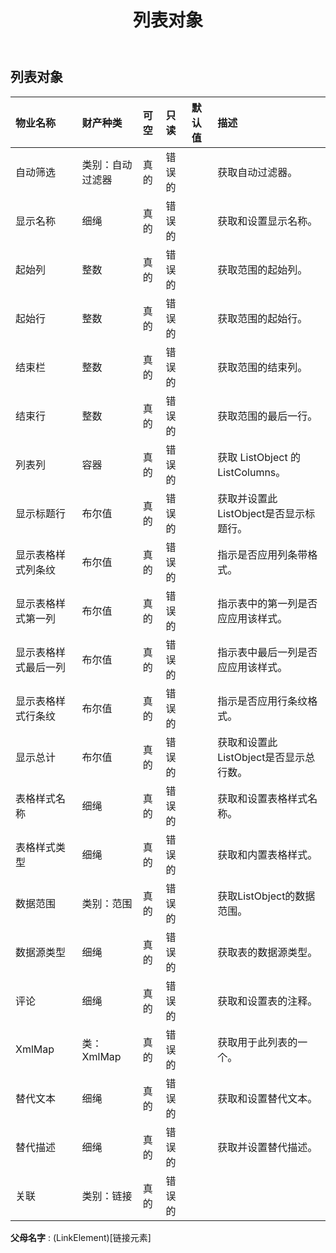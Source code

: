 ﻿---
title: 列表对象
second_title: Aspose.Cells Cloud Documen
type: docs
url: /zh/specification/model/listobject/
description: Aspose.Cells 云模型规范：ListObject。轻松处理 Excel 和其他电子表格文档，具有打开、生成、编辑、拆分、合并、比较和转换等功能
weight: 50
---
## **列表对象**

 

|物业名称|财产种类|可空|只读|默认值|描述|
|:- |:- |:- |:- |:- |:- |
|自动筛选|类别：自动过滤器|真的|错误的||获取自动过滤器。|
|显示名称|细绳|真的|错误的||获取和设置显示名称。|
|起始列|整数|真的|错误的||获取范围的起始列。|
|起始行|整数|真的|错误的||获取范围的起始行。|
|结束栏|整数|真的|错误的||获取范围的结束列。|
|结束行|整数|真的|错误的||获取范围的最后一行。|
|列表列|容器|真的|错误的||获取 ListObject 的 ListColumns。|
|显示标题行|布尔值|真的|错误的||获取并设置此ListObject是否显示标题行。|
|显示表格样式列条纹|布尔值|真的|错误的||指示是否应用列条带格式。|
|显示表格样式第一列|布尔值|真的|错误的||指示表中的第一列是否应应用该样式。|
|显示表格样式最后一列|布尔值|真的|错误的||指示表中最后一列是否应应用该样式。|
|显示表格样式行条纹|布尔值|真的|错误的||指示是否应用行条纹格式。|
|显示总计|布尔值|真的|错误的||获取和设置此ListObject是否显示总行数。|
|表格样式名称|细绳|真的|错误的||获取和设置表格样式名称。|
|表格样式类型|细绳|真的|错误的||获取和内置表格样式。|
|数据范围|类别：范围|真的|错误的||获取ListObject的数据范围。|
|数据源类型|细绳|真的|错误的||获取表的数据源类型。|
|评论|细绳|真的|错误的||获取和设置表的注释。|
|XmlMap|类：XmlMap|真的|错误的||获取用于此列表的一个。|
|替代文本|细绳|真的|错误的||获取和设置替代文本。|
|替代描述|细绳|真的|错误的||获取并设置替代描述。|
|关联|类别：链接|真的|错误的|||

**父母名字** : (LinkElement)[链接元素]